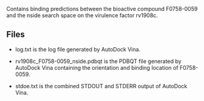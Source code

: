 Contains binding predictions between the bioactive compound F0758-0059 and the nside search space on the virulence factor rv1908c.

## Files

- log.txt is the log file generated by AutoDock Vina.

- rv1908c_F0758-0059_nside.pdbqt is the PDBQT file generated by AutoDock Vina containing the orientation and binding location of F0758-0059.

- stdoe.txt is the combined STDOUT and STDERR output of AutoDock Vina.

